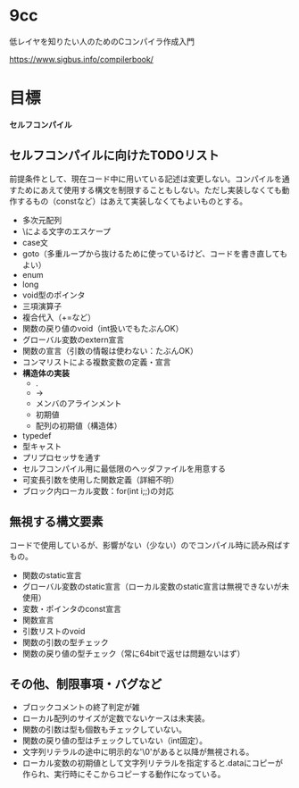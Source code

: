 # 9cc
低レイヤを知りたい人のためのCコンパイラ作成入門

https://www.sigbus.info/compilerbook/

# 目標

**セルフコンパイル**

## セルフコンパイルに向けたTODOリスト

前提条件として、現在コード中に用いている記述は変更しない。コンパイルを通すためにあえて使用する構文を制限することもしない。ただし実装しなくても動作するもの（constなど）はあえて実装しなくてもよいものとする。

- 多次元配列
- \による文字のエスケープ
- case文
- goto（多重ループから抜けるために使っているけど、コードを書き直してもよい）
- enum
- long
- void型のポインタ
- 三項演算子
- 複合代入（+=など）
- 関数の戻り値のvoid（int扱いでもたぶんOK）
- グローバル変数のextern宣言
- 関数の宣言（引数の情報は使わない：たぶんOK）
- コンマリストによる複数変数の定義・宣言
- **構造体の実装**
  - .
  - ->
  - メンバのアラインメント
  - 初期値
  - 配列の初期値（構造体）
- typedef
- 型キャスト
- プリプロセッサを通す
- セルフコンパイル用に最低限のヘッダファイルを用意する
- 可変長引数を使用した関数定義（詳細不明）
- ブロック内ローカル変数：for(int i;;)の対応

## 無視する構文要素

コードで使用しているが、影響がない（少ない）のでコンパイル時に読み飛ばすもの。

- 関数のstatic宣言
- グローバル変数のstatic宣言（ローカル変数のstatic宣言は無視できないが未使用）
- 変数・ポインタのconst宣言
- 関数宣言
- 引数リストのvoid
- 関数の引数の型チェック
- 関数の戻り値の型チェック（常に64bitで返せは問題ないはず）

## その他、制限事項・バグなど

- ブロックコメントの終了判定が雑
- ローカル配列のサイズが定数でないケースは未実装。
- 関数の引数は型も個数もチェックしていない。
- 関数の戻り値の型はチェックしていない（int固定）。
- 文字列リテラルの途中に明示的な'\0'があると以降が無視される。
- ローカル変数の初期値として文字列リテラルを指定すると.dataにコピーが作られ、実行時にそこからコピーする動作になっている。


